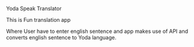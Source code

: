 Yoda Speak Translator

This is Fun translation app

Where User have to enter english sentence and app makes use of API and converts english sentence to Yoda language.